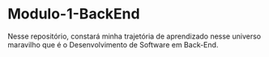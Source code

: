 # Modulo-1-BackEnd
Nesse repositório, constará minha trajetória de aprendizado nesse universo maravilho que é o Desenvolvimento de Software em Back-End.

